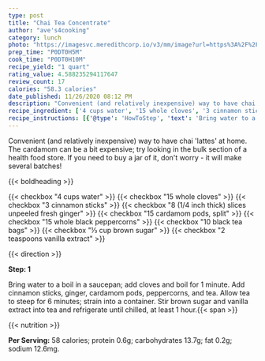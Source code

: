 ```yaml
---
type: post
title: "Chai Tea Concentrate"
author: "ave's4cooking"
category: lunch
photo: "https://imagesvc.meredithcorp.io/v3/mm/image?url=https%3A%2F%2Fimages.media-allrecipes.com%2Fuserphotos%2F2050425.jpg"
prep_time: "P0DT0H5M"
cook_time: "P0DT0H10M"
recipe_yield: "1 quart"
rating_value: 4.588235294117647
review_count: 17
calories: "58.3 calories"
date_published: 11/26/2020 08:12 PM
description: "Convenient (and relatively inexpensive) way to have chai 'lattes' at home. The cardamom can be a bit expensive; try looking in the bulk section of a health food store. If you need to buy a jar of it, don't worry - it will make several batches!"
recipe_ingredient: ['4 cups water', '15 whole cloves', '3 cinnamon sticks', '8 (1/4 inch thick) slices unpeeled fresh ginger', '15 cardamom pods, split', '15 whole black peppercorns', '10 black tea bags', '⅓ cup brown sugar', '2 teaspoons vanilla extract']
recipe_instructions: [{'@type': 'HowToStep', 'text': 'Bring water to a boil in a saucepan; add cloves and boil for 1 minute. Add cinnamon sticks, ginger, cardamom pods, peppercorns, and tea. Allow tea to steep for 6 minutes; strain into a container. Stir brown sugar and vanilla extract into tea and refrigerate until chilled, at least 1 hour.\n'}]
---
```


Convenient (and relatively inexpensive) way to have chai 'lattes' at home. The cardamom can be a bit expensive; try looking in the bulk section of a health food store. If you need to buy a jar of it, don't worry - it will make several batches! 

{{< boldheading >}}

{{< checkbox "4 cups water" >}}
{{< checkbox "15  whole cloves" >}}
{{< checkbox "3  cinnamon sticks" >}}
{{< checkbox "8 (1/4 inch thick) slices unpeeled fresh ginger" >}}
{{< checkbox "15  cardamom pods, split" >}}
{{< checkbox "15  whole black peppercorns" >}}
{{< checkbox "10  black tea bags" >}}
{{< checkbox "⅓ cup brown sugar" >}}
{{< checkbox "2 teaspoons vanilla extract" >}}


{{< direction >}}

**Step: 1**

Bring water to a boil in a saucepan; add cloves and boil for 1 minute. Add cinnamon sticks, ginger, cardamom pods, peppercorns, and tea. Allow tea to steep for 6 minutes; strain into a container. Stir brown sugar and vanilla extract into tea and refrigerate until chilled, at least 1 hour.{{< span >}}

{{< nutrition >}}

**Per Serving:** 58 calories; protein 0.6g; carbohydrates 13.7g; fat 0.2g; sodium 12.6mg.